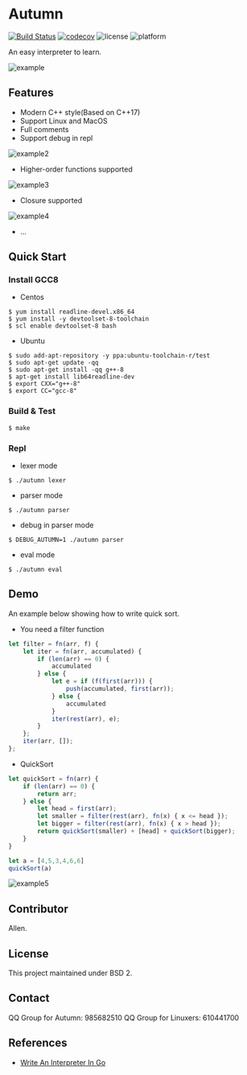 # Autumn

[![Build Status](https://travis-ci.com/ivanallen/autumn.svg?branch=master)](https://travis-ci.com/ivanallen/autumn)
[![codecov](https://codecov.io/gh/ivanallen/autumn/branch/master/graph/badge.svg)](https://codecov.io/gh/ivanallen/autumn)
![license](https://img.shields.io/badge/license-BSD2-green)
![platform](https://img.shields.io/badge/platform-linux%20%7C%20macos-lightgrey)

An easy interpreter to learn.

![example](https://github.com/ivanallen/autumn/blob/master/docs/images/example.png)

## Features

- Modern C++ style(Based on C++17)
- Support Linux and MacOS
- Full comments
- Support debug in repl

![example2](https://github.com/ivanallen/autumn/blob/master/docs/images/example2.png)

- Higher-order functions supported

![example3](https://github.com/ivanallen/autumn/blob/master/docs/images/example3.png)

- Closure supported

![example4](https://github.com/ivanallen/autumn/blob/master/docs/images/example4.png)

- ...

## Quick Start

### Install GCC8

- Centos

```shell
$ yum install readline-devel.x86_64
$ yum install -y devtoolset-8-toolchain
$ scl enable devtoolset-8 bash
```

- Ubuntu

```
$ sudo add-apt-repository -y ppa:ubuntu-toolchain-r/test
$ sudo apt-get update -qq
$ sudo apt-get install -qq g++-8
$ apt-get install lib64readline-dev
$ export CXX="g++-8"
$ export CC="gcc-8"
```

### Build & Test

```
$ make
```

### Repl

- lexer mode

```
$ ./autumn lexer
```

- parser mode

```
$ ./autumn parser
```

- debug in parser mode

```
$ DEBUG_AUTUMN=1 ./autumn parser
```

- eval mode

```
$ ./autumn eval
```

## Demo

An example below showing how to write quick sort.

- You need a filter function

```js
let filter = fn(arr, f) {
    let iter = fn(arr, accumulated) {
        if (len(arr) == 0) {
            accumulated
        } else {
            let e = if (f(first(arr))) {
                push(accumulated, first(arr));
            } else {
                accumulated
            }
            iter(rest(arr), e);
        }
    };
    iter(arr, []);
};
```

- QuickSort

```js
let quickSort = fn(arr) {
    if (len(arr) == 0) {
        return arr;
    } else {
        let head = first(arr);
        let smaller = filter(rest(arr), fn(x) { x <= head });
        let bigger = filter(rest(arr), fn(x) { x > head });
        return quickSort(smaller) + [head] + quickSort(bigger);
    }
}
```

```js
let a = [4,5,3,4,6,6]
quickSort(a)
```

![example5](https://github.com/ivanallen/autumn/blob/master/docs/images/example5.png)


## Contributor

Allen.

## License

This project maintained under BSD 2.

## Contact

QQ Group for Autumn: 985682510
QQ Group for Linuxers: 610441700

## References

- [Write An Interpreter In Go](https://interpreterbook.com)

